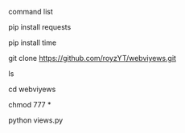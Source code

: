 command list

pip install requests

pip install time

git clone https://github.com/royzYT/webviyews.git

ls

cd webviyews

chmod 777 *

python views.py
